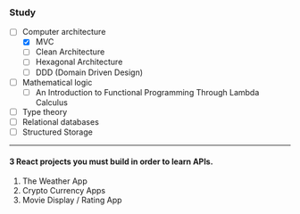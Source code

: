 ### Study

- [ ] Computer architecture
  - [x] MVC
  - [ ] Clean Architecture
  - [ ] Hexagonal Architecture
  - [ ] DDD (Domain Driven Design)
- [ ] Mathematical logic
  - [ ] An Introduction to Functional Programming Through Lambda Calculus
- [ ] Type theory
- [ ] Relational databases
- [ ] Structured Storage

---

#### 3 React projects you must build in order to learn APIs.

1. The Weather App
2. Crypto Currency Apps
3. Movie Display / Rating App